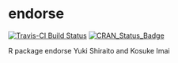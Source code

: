 # endorse
[![Travis-CI Build Status](https://travis-ci.org/SensitiveQuestions/endorse.png?branch=master)](https://travis-ci.org/SensitiveQuestions/endorse) [![CRAN_Status_Badge](http://www.r-pkg.org/badges/version/endorse)](https://cran.r-project.org/package=endorse)

R package endorse
Yuki Shiraito and Kosuke Imai
